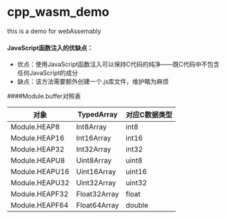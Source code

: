 # cpp_wasm_demo

this is a demo for webAssemably

#### JavaScript函数注入的优缺点：

* 优点：使用JavaScript函数注入可以保持C代码的纯净——既C代码中不包含任何JavaScript的成分
* 缺点：该方法需要额外创建一个.js库文件，维护略为麻烦



####Module.buffer对照表

|  对象   | TypedArray  |  对应C数据类型   |
|  ----  | ----  |  ----  |
|Module.HEAP8    |Int8Array    |int8|
|Module.HEAP16    |Int16Array    |int16|
|Module.HEAP32    |Int32Array    |int32|
|Module.HEAPU8    |Uint8Array    |uint8|
|Module.HEAPU16    |Uint16Array    |uint16|
|Module.HEAPU32    |Uint32Array    |uint32|
|Module.HEAPF32    |Float32Array    |float|
|Module.HEAPF64    |Float64Array    |double|


		
